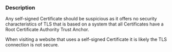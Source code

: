 ### Description

Any self-signed Certificate should be suspicious as it offers no security characteristics of TLS that is based on a system that all Certificates have a Root Certificate Authority Trust Anchor.

When visiting a website that uses a self-signed Certificate it is likely the TLS connection is not secure.
